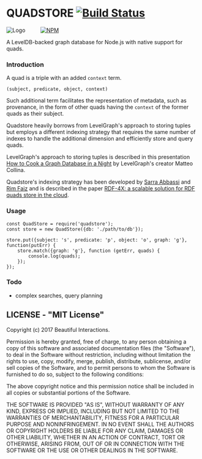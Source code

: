 
# QUADSTORE [![Build Status](https://travis-ci.org/beautifulinteractions/node-quadstore.svg)](https://travis-ci.org/beautifulinteractions/node-quadstore) #

![Logo](https://github.com/beautifulinteractions/node-quadstore/blob/master/logo.png?raw=true)
&nbsp;&nbsp;&nbsp;&nbsp;&nbsp;&nbsp;&nbsp;&nbsp;&nbsp;[![NPM](https://nodei.co/npm/quadstore.png)](https://nodei.co/npm/quadstore/)

A LevelDB-backed graph database for Node.js with native support for quads.

### Introduction ###

A quad is a triple with an added `context` term. 

    (subject, predicate, object, context)

Such additional term facilitates the representation of metadata, such as provenance, in the form of other quads having
the `context` of the former quads as their subject.
 
Quadstore heavily borrows from LevelGraph's approach to storing tuples but employs a different indexing strategy that 
requires the same number of indexes to handle the additional dimension and efficiently store and query quads.

LevelGraph's approach to storing tuples is described in this presentation 
[How to Cook a Graph Database in a Night](http://nodejsconfit.levelgraph.io/) by LevelGraph's creator Matteo Collina. 

Quadstore's indexing strategy has been developed by [Sarra Abbassi](mailto:abbassy.sarra@gmail.com) and 
[Rim Faiz](mailto:rim.faiz@ihec.rnu.tn) and is described in the paper 
[RDF-4X: a scalable solution for RDF quads store in the cloud](http://dl.acm.org/citation.cfm?id=3012104).

### Usage ###

    const QuadStore = require('quadstore');
    const store = new QuadStore({db: './path/to/db'});
    
    store.put({subject: 's', predicate: 'p', object: 'o', graph: 'g'}, function(putErr) {
        store.match({graph: 'g'}, function (getErr, quads) {
            console.log(quads);
        });
    });

### Todo ###

- complex searches, query planning

## LICENSE - "MIT License"

Copyright (c) 2017 Beautiful Interactions.

Permission is hereby granted, free of charge, to any person
obtaining a copy of this software and associated documentation
files (the "Software"), to deal in the Software without
restriction, including without limitation the rights to use,
copy, modify, merge, publish, distribute, sublicense, and/or sell
copies of the Software, and to permit persons to whom the
Software is furnished to do so, subject to the following
conditions:

The above copyright notice and this permission notice shall be
included in all copies or substantial portions of the Software.

THE SOFTWARE IS PROVIDED "AS IS", WITHOUT WARRANTY OF ANY KIND,
EXPRESS OR IMPLIED, INCLUDING BUT NOT LIMITED TO THE WARRANTIES
OF MERCHANTABILITY, FITNESS FOR A PARTICULAR PURPOSE AND
NONINFRINGEMENT. IN NO EVENT SHALL THE AUTHORS OR COPYRIGHT
HOLDERS BE LIABLE FOR ANY CLAIM, DAMAGES OR OTHER LIABILITY,
WHETHER IN AN ACTION OF CONTRACT, TORT OR OTHERWISE, ARISING
FROM, OUT OF OR IN CONNECTION WITH THE SOFTWARE OR THE USE OR
OTHER DEALINGS IN THE SOFTWARE.
